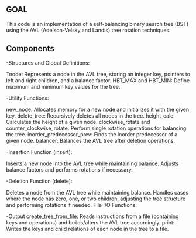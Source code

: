 ## GOAL
This code is an implementation of a self-balancing binary search tree (BST) using the AVL (Adelson-Velsky and Landis) tree rotation techniques.

## Components

-Structures and Global Definitions:

Tnode: Represents a node in the AVL tree, storing an integer key, pointers to left and right children, and a balance factor.
HBT_MAX and HBT_MIN: Define maximum and minimum key values for the tree.

-Utility Functions:

new_node: Allocates memory for a new node and initializes it with the given key.
delete_tree: Recursively deletes all nodes in the tree.
height_calc: Calculates the height of a given node.
clockwise_rotate and counter_clockwise_rotate: Perform single rotation operations for balancing the tree.
inorder_predecessor_prev: Finds the inorder predecessor of a given node.
balancer: Balances the AVL tree after deletion operations.

-Insertion Function (insert):

Inserts a new node into the AVL tree while maintaining balance.
Adjusts balance factors and performs rotations if necessary.

-Deletion Function (delete):

Deletes a node from the AVL tree while maintaining balance.
Handles cases where the node has zero, one, or two children, adjusting the tree structure and performing rotations if needed.
File I/O Functions:

-Output
create_tree_from_file: Reads instructions from a file (containing keys and operations) and builds/alters the AVL tree accordingly.
print: Writes the keys and child relations of each node in the tree to a file.
